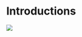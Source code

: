 # Introductions
![](https://upload.wikimedia.org/wikipedia/commons/thumb/2/26/Hello_My_Name_Is_%2815283079263%29.jpg/640px-Hello_My_Name_Is_%2815283079263%29.jpg)